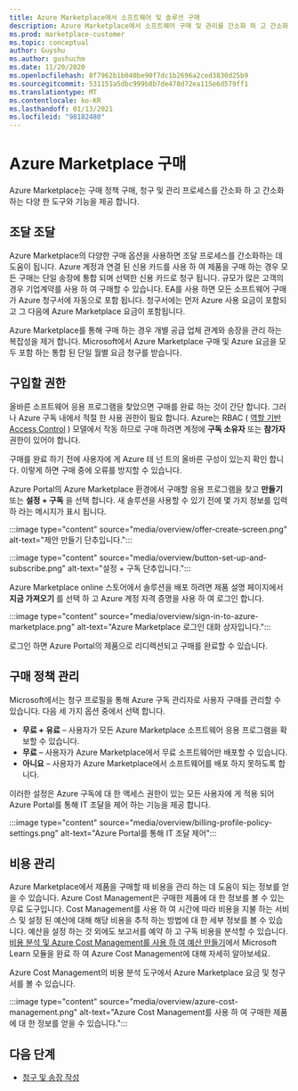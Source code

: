 ```yaml
---
title: Azure Marketplace에서 소프트웨어 및 솔루션 구매
description: Azure Marketplace에서 소프트웨어 구매 및 관리를 간소화 하 고 간소화 하는 도구에 대해 알아봅니다.
ms.prod: marketplace-customer
ms.topic: conceptual
author: Guyshu
ms.author: gushuchm
ms.date: 11/20/2020
ms.openlocfilehash: 8f7962b1b040be90f7dc1b2696a2ced3830d25b9
ms.sourcegitcommit: 531151a5dbc999b8b7de478d72ea115e6d579ff1
ms.translationtype: MT
ms.contentlocale: ko-KR
ms.lasthandoff: 01/13/2021
ms.locfileid: "98182480"
---
```

# <a name="azure-marketplace-purchasing"></a>Azure Marketplace 구매

Azure Marketplace는 구매 정책 구매, 청구 및 관리 프로세스를 간소화 하 고 간소화 하는 다양 한 도구와 기능을 제공 합니다.

## <a name="simplified-procurement"></a>조달 조달

Azure Marketplace의 다양한 구매 옵션을 사용하면 조달 프로세스를 간소화하는 데 도움이 됩니다. Azure 계정과 연결 된 신용 카드를 사용 하 여 제품을 구매 하는 경우 모든 구매는 단일 송장에 통합 되며 선택한 신용 카드로 청구 됩니다. 규모가 많은 고객의 경우 기업계약를 사용 하 여 구매할 수 있습니다. EA를 사용 하면 모든 소프트웨어 구매가 Azure 청구서에 자동으로 포함 됩니다. 청구서에는 먼저 Azure 사용 요금이 포함되고 그 다음에 Azure Marketplace 요금이 포함됩니다.

Azure Marketplace를 통해 구매 하는 경우 개별 공급 업체 관계와 송장을 관리 하는 복잡성을 제거 합니다. Microsoft에서 Azure Marketplace 구매 및 Azure 요금을 모두 포함 하는 통합 된 단일 월별 요금 청구를 받습니다.

## <a name="permission-to-purchase"></a>구입할 권한

올바른 소프트웨어 응용 프로그램을 찾았으면 구매를 완료 하는 것이 간단 합니다. 그러나 Azure 구독 내에서 적절 한 사용 권한이 필요 합니다. Azure는 RBAC ( [역할 기반 Access Control](/azure/role-based-access-control/overview) ) 모델에서 작동 하므로 구매 하려면 계정에 **구독 소유자** 또는 **참가자** 권한이 있어야 합니다.

구매를 완료 하기 전에 사용자에 게 Azure 테 넌 트의 올바른 구성이 있는지 확인 합니다. 이렇게 하면 구매 중에 오류를 방지할 수 있습니다.

Azure Portal의 Azure Marketplace 환경에서 구매할 응용 프로그램을 찾고 **만들기** 또는 **설정 + 구독** 을 선택 합니다. 새 솔루션을 사용할 수 있기 전에 몇 가지 정보를 입력 하 라는 메시지가 표시 됩니다.

:::image type="content" source="media/overview/offer-create-screen.png" alt-text="제안 만들기 단추입니다.":::

:::image type="content" source="media/overview/button-set-up-and-subscribe.png" alt-text="설정 + 구독 단추입니다.":::

Azure Marketplace online 스토어에서 솔루션을 배포 하려면 제품 설명 페이지에서 **지금 가져오기** 를 선택 하 고 Azure 계정 자격 증명을 사용 하 여 로그인 합니다.

:::image type="content" source="media/overview/sign-in-to-azure-marketplace.png" alt-text="Azure Marketplace 로그인 대화 상자입니다.":::

로그인 하면 Azure Portal의 제품으로 리디렉션되고 구매를 완료할 수 있습니다.

## <a name="purchase-policy-management"></a>구매 정책 관리

Microsoft에서는 청구 프로필을 통해 Azure 구독 관리자로 사용자 구매를 관리할 수 있습니다. 다음 세 가지 옵션 중에서 선택 합니다.

- **무료 + 유료** – 사용자가 모든 Azure Marketplace 소프트웨어 응용 프로그램을 확보할 수 있습니다.
- **무료** – 사용자가 Azure Marketplace에서 무료 소프트웨어만 배포할 수 있습니다.
- **아니요** – 사용자가 Azure Marketplace에서 소프트웨어를 배포 하지 못하도록 합니다.

이러한 설정은 Azure 구독에 대 한 액세스 권한이 있는 모든 사용자에 게 적용 되어 Azure Portal를 통해 IT 조달을 제어 하는 기능을 제공 합니다.

:::image type="content" source="media/overview/billing-profile-policy-settings.png" alt-text="Azure Portal를 통해 IT 조달 제어":::

## <a name="cost-management"></a>비용 관리

Azure Marketplace에서 제품을 구매할 때 비용을 관리 하는 데 도움이 되는 정보를 얻을 수 있습니다. Azure Cost Management은 구매한 제품에 대 한 정보를 볼 수 있는 무료 도구입니다. Cost Management를 사용 하 여 시간에 따라 비용을 지불 하는 서비스 및 설정 된 예산에 대해 해당 비용을 추적 하는 방법에 대 한 세부 정보를 볼 수 있습니다. 예산을 설정 하는 것 외에도 보고서를 예약 하 고 구독 비용을 분석할 수 있습니다. [비용 분석 및 Azure Cost Management를 사용 하 여 예산 만들기](/learn/modules/analyze-costs-create-budgets-azure-cost-management/)에서 Microsoft Learn 모듈을 완료 하 여 Azure Cost Management에 대해 자세히 알아보세요.

Azure Cost Management의 비용 분석 도구에서 Azure Marketplace 요금 및 청구서를 볼 수 있습니다.

:::image type="content" source="media/overview/azure-cost-management.png" alt-text="Azure Cost Management를 사용 하 여 구매한 제품에 대 한 정보를 얻을 수 있습니다.":::

## <a name="next-steps"></a>다음 단계

- [청구 및 송장 작성](billing-invoicing.md)